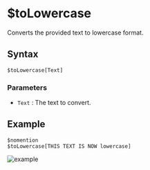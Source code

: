 # $toLowercase
Converts the provided text to lowercase format.

## Syntax
```
$toLowercase[Text]
```

### Parameters
- `Text` : The text to convert.

## Example
```
$nomention
$toLowercase[THIS TEXT IS NOW lowercase]
```
![example](https://user-images.githubusercontent.com/69215413/125359116-d4ede900-e337-11eb-827b-5c0dcbe2ffbf.png)
